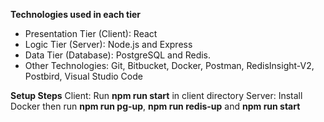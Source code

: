 **Technologies used in each tier**

- Presentation Tier (Client): React
- Logic Tier (Server): Node.js and Express
- Data Tier (Database): PostgreSQL and Redis.
- Other Technologies: Git, Bitbucket, Docker, Postman, RedisInsight-V2, Postbird, Visual Studio Code

**Setup Steps**
Client: Run **npm run start** in client directory
Server: Install Docker then run **npm run pg-up**, **npm run redis-up** and **npm run start**
